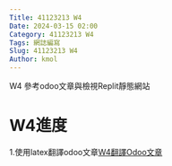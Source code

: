 ```yaml
---
Title: 41123213 W4
Date: 2024-03-15 02:00
Category: 41123213 W4
Tags: 網誌編寫
Slug: 41123213 W4
Author: kmol
---
```


W4 參考odoo文章與檢視Replit靜態網站

<!-- PELICAN_END_SUMMARY -->

# W4進度

1.使用latex翻譯odoo文章[W4翻譯Odoo文章](https://github.com/Njniaaaa/cd2024/files/14942750/Ch5.pdf)<br>